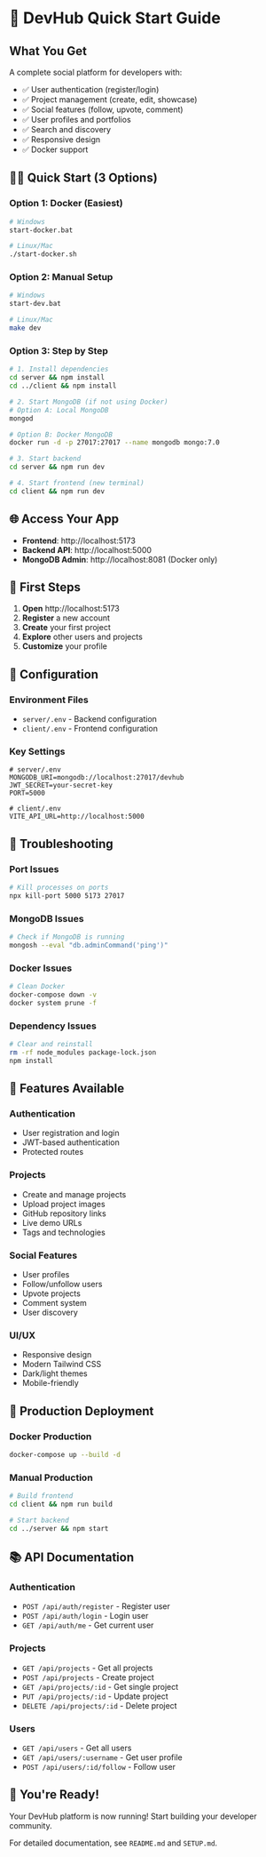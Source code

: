 # 🚀 DevHub Quick Start Guide

## What You Get

A complete social platform for developers with:
- ✅ User authentication (register/login)
- ✅ Project management (create, edit, showcase)
- ✅ Social features (follow, upvote, comment)
- ✅ User profiles and portfolios
- ✅ Search and discovery
- ✅ Responsive design
- ✅ Docker support

## 🏃‍♂️ Quick Start (3 Options)

### Option 1: Docker (Easiest)
```bash
# Windows
start-docker.bat

# Linux/Mac
./start-docker.sh
```

### Option 2: Manual Setup
```bash
# Windows
start-dev.bat

# Linux/Mac
make dev
```

### Option 3: Step by Step
```bash
# 1. Install dependencies
cd server && npm install
cd ../client && npm install

# 2. Start MongoDB (if not using Docker)
# Option A: Local MongoDB
mongod

# Option B: Docker MongoDB
docker run -d -p 27017:27017 --name mongodb mongo:7.0

# 3. Start backend
cd server && npm run dev

# 4. Start frontend (new terminal)
cd client && npm run dev
```

## 🌐 Access Your App

- **Frontend**: http://localhost:5173
- **Backend API**: http://localhost:5000
- **MongoDB Admin**: http://localhost:8081 (Docker only)

## 🎯 First Steps

1. **Open** http://localhost:5173
2. **Register** a new account
3. **Create** your first project
4. **Explore** other users and projects
5. **Customize** your profile

## 🔧 Configuration

### Environment Files
- `server/.env` - Backend configuration
- `client/.env` - Frontend configuration

### Key Settings
```env
# server/.env
MONGODB_URI=mongodb://localhost:27017/devhub
JWT_SECRET=your-secret-key
PORT=5000

# client/.env  
VITE_API_URL=http://localhost:5000
```

## 🐛 Troubleshooting

### Port Issues
```bash
# Kill processes on ports
npx kill-port 5000 5173 27017
```

### MongoDB Issues
```bash
# Check if MongoDB is running
mongosh --eval "db.adminCommand('ping')"
```

### Docker Issues
```bash
# Clean Docker
docker-compose down -v
docker system prune -f
```

### Dependency Issues
```bash
# Clear and reinstall
rm -rf node_modules package-lock.json
npm install
```

## 📱 Features Available

### Authentication
- User registration and login
- JWT-based authentication
- Protected routes

### Projects
- Create and manage projects
- Upload project images
- GitHub repository links
- Live demo URLs
- Tags and technologies

### Social Features
- User profiles
- Follow/unfollow users
- Upvote projects
- Comment system
- User discovery

### UI/UX
- Responsive design
- Modern Tailwind CSS
- Dark/light themes
- Mobile-friendly

## 🚀 Production Deployment

### Docker Production
```bash
docker-compose up --build -d
```

### Manual Production
```bash
# Build frontend
cd client && npm run build

# Start backend
cd ../server && npm start
```

## 📚 API Documentation

### Authentication
- `POST /api/auth/register` - Register user
- `POST /api/auth/login` - Login user
- `GET /api/auth/me` - Get current user

### Projects
- `GET /api/projects` - Get all projects
- `POST /api/projects` - Create project
- `GET /api/projects/:id` - Get single project
- `PUT /api/projects/:id` - Update project
- `DELETE /api/projects/:id` - Delete project

### Users
- `GET /api/users` - Get all users
- `GET /api/users/:username` - Get user profile
- `POST /api/users/:id/follow` - Follow user

## 🎉 You're Ready!

Your DevHub platform is now running! Start building your developer community.

For detailed documentation, see `README.md` and `SETUP.md`.
